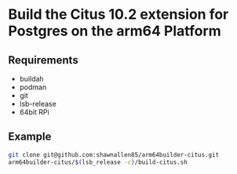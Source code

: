 # Build the Citus 10.2 extension for Postgres on the arm64 Platform

## Requirements

+ buildah
+ podman
+ git
+ lsb-release
+ 64bit RPi

## Example

```bash
git clone git@github.com:shawnallen85/arm64builder-citus.git
arm64builder-citus/$(lsb_release -c)/build-citus.sh
```

